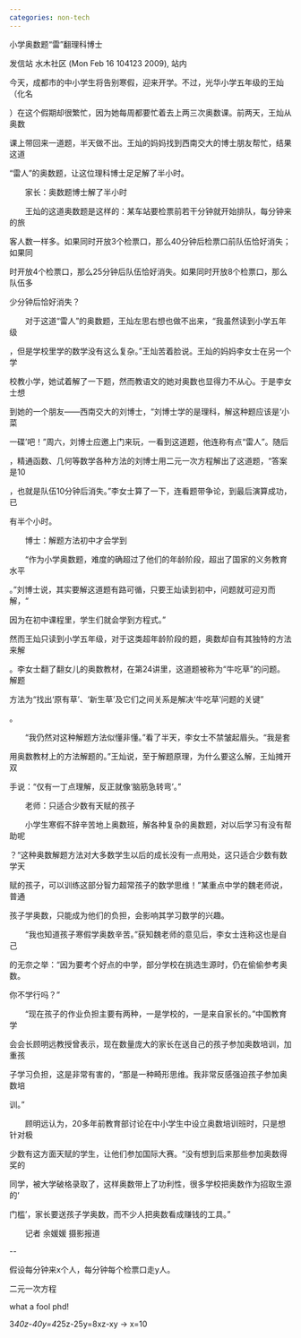 ```yaml
---
categories: non-tech
---
```

小学奥数题“雷”翻理科博士

发信站 水木社区 (Mon Feb 16 104123 2009), 站内



今天，成都市的中小学生将告别寒假，迎来开学。不过，光华小学五年级的王灿（化名

）在这个假期却很繁忙，因为她每周都要忙着去上两三次奥数课。前两天，王灿从奥数

课上带回来一道题，半天做不出。王灿的妈妈找到西南交大的博士朋友帮忙，结果这道

“雷人”的奥数题，让这位理科博士足足解了半小时。

　　家长：奥数题博士解了半小时

　　王灿的这道奥数题是这样的：某车站要检票前若干分钟就开始排队，每分钟来的旅

客人数一样多。如果同时开放3个检票口，那么40分钟后检票口前队伍恰好消失；如果同

时开放4个检票口，那么25分钟后队伍恰好消失。如果同时开放8个检票口，那么队伍多

少分钟后恰好消失？

　　对于这道“雷人”的奥数题，王灿左思右想也做不出来，“我虽然读到小学五年级

，但是学校里学的数学没有这么复杂。”王灿苦着脸说。王灿的妈妈李女士在另一个学

校教小学，她试着解了一下题，然而教语文的她对奥数也显得力不从心。于是李女士想

到她的一个朋友――西南交大的刘博士，“刘博士学的是理科，解这种题应该是‘小菜

一碟’吧！”周六，刘博士应邀上门来玩，一看到这道题，他连称有点“雷人”。随后

，精通函数、几何等数学各种方法的刘博士用二元一次方程解出了这道题，“答案是10

，也就是队伍10分钟后消失。”李女士算了一下，连看题带争论，到最后演算成功，已

有半个小时。

　　博士：解题方法初中才会学到

　　“作为小学奥数题，难度的确超过了他们的年龄阶段，超出了国家的义务教育水平

。”刘博士说，其实要解这道题有路可循，只要王灿读到初中，问题就可迎刃而解，“

因为在初中课程里，学生们就会学到方程式。”

然而王灿只读到小学五年级，对于这类超年龄阶段的题，奥数却自有其独特的方法来解

。李女士翻了翻女儿的奥数教材，在第24讲里，这道题被称为“牛吃草”的问题。解题

方法为“找出‘原有草’、‘新生草’及它们之间关系是解决‘牛吃草’问题的关键”

。

　　“我仍然对这种解题方法似懂非懂。”看了半天，李女士不禁皱起眉头。“我是套

用奥数教材上的方法解题的。”王灿说，至于解题原理，为什么要这么解，王灿摊开双

手说：“仅有一丁点理解，反正就像‘脑筋急转弯’。”

　　老师：只适合少数有天赋的孩子

　　小学生寒假不辞辛苦地上奥数班，解各种复杂的奥数题，对以后学习有没有帮助呢

？“这种奥数解题方法对大多数学生以后的成长没有一点用处，这只适合少数有数学天

赋的孩子，可以训练这部分智力超常孩子的数学思维！”某重点中学的魏老师说，普通

孩子学奥数，只能成为他们的负担，会影响其学习数学的兴趣。

　　“我也知道孩子寒假学奥数辛苦。”获知魏老师的意见后，李女士连称这也是自己

的无奈之举：“因为要考个好点的中学，部分学校在挑选生源时，仍在偷偷参考奥数。

你不学行吗？”

　　“现在孩子的作业负担主要有两种，一是学校的，一是来自家长的。”中国教育学

会会长顾明远教授曾表示，现在数量庞大的家长在送自己的孩子参加奥数培训，加重孩

子学习负担，这是非常有害的，“那是一种畸形思维。我非常反感强迫孩子参加奥数培

训。”

　　顾明远认为，20多年前教育部讨论在中小学生中设立奥数培训班时，只是想针对极

少数有这方面天赋的学生，让他们参加国际大赛。“没有想到后来那些参加奥数得奖的

同学，被大学破格录取了，这样奥数带上了功利性，很多学校把奥数作为招取生源的‘

门槛’，家长要送孩子学奥数，而不少人把奥数看成赚钱的工具。”

　　记者 余媛媛 摄影报道





--



假设每分钟来x个人，每分钟每个检票口走y人。



二元一次方程



what a fool phd!

3*40z-40y=4*25z-25y=8xz-xy -> x=10

